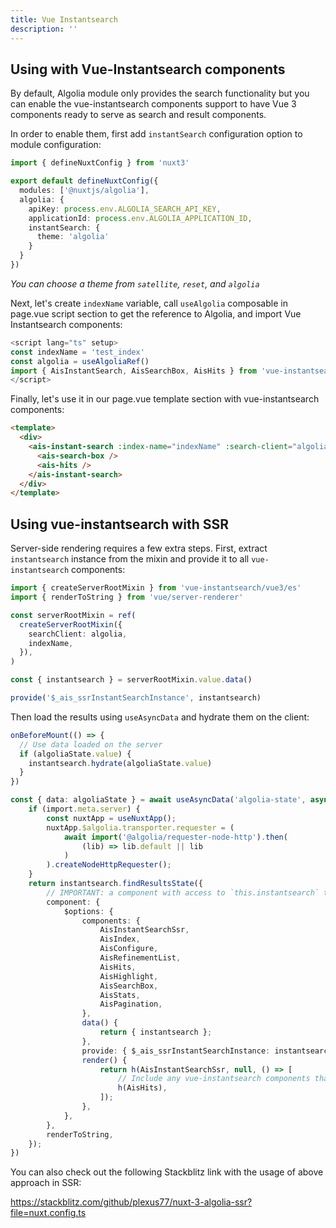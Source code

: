 ```yaml
---
title: Vue Instantsearch
description: ''
---
```


## Using with Vue-Instantsearch components

By default, Algolia module only provides the search functionality but you can enable the vue-instantsearch components support to have Vue 3 components ready to serve as search and result components.

In order to enable them, first add `instantSearch` configuration option to module configuration:

```ts
import { defineNuxtConfig } from 'nuxt3'

export default defineNuxtConfig({
  modules: ['@nuxtjs/algolia'],
  algolia: {
    apiKey: process.env.ALGOLIA_SEARCH_API_KEY,
    applicationId: process.env.ALGOLIA_APPLICATION_ID,
    instantSearch: {
      theme: 'algolia'
    }
  }
})
```

*You can choose a theme from `satellite`, `reset`, and `algolia`*

Next, let's create `indexName` variable, call `useAlgolia` composable in page.vue script section to get the reference to Algolia, and import Vue Instantsearch components:

```ts
<script lang="ts" setup>
const indexName = 'test_index' 
const algolia = useAlgoliaRef()
import { AisInstantSearch, AisSearchBox, AisHits } from 'vue-instantsearch/vue3/es'
</script>
```

Finally, let's use it in our page.vue template section with vue-instantsearch components:

```html
<template>
  <div>
    <ais-instant-search :index-name="indexName" :search-client="algolia">
      <ais-search-box />
      <ais-hits />
    </ais-instant-search>
  </div>
</template>
```

## Using vue-instantsearch with SSR

Server-side rendering requires a few extra steps. First, extract `instantsearch` instance from the mixin and provide it to all `vue-instantsearch` components:

```ts
import { createServerRootMixin } from 'vue-instantsearch/vue3/es'
import { renderToString } from 'vue/server-renderer'

const serverRootMixin = ref(
  createServerRootMixin({
    searchClient: algolia,
    indexName,
  }),
)

const { instantsearch } = serverRootMixin.value.data()

provide('$_ais_ssrInstantSearchInstance', instantsearch)
```

Then load the results using `useAsyncData` and hydrate them on the client:

```ts
onBeforeMount(() => {
  // Use data loaded on the server
  if (algoliaState.value) {
    instantsearch.hydrate(algoliaState.value)
  }
})

const { data: algoliaState } = await useAsyncData('algolia-state', async () => {
    if (import.meta.server) {
        const nuxtApp = useNuxtApp();
        nuxtApp.$algolia.transporter.requester = (
            await import('@algolia/requester-node-http').then(
                (lib) => lib.default || lib
            )
        ).createNodeHttpRequester();
    }
    return instantsearch.findResultsState({
        // IMPORTANT: a component with access to `this.instantsearch` to be used by the createServerRootMixin code
        component: {
            $options: {
                components: {
                    AisInstantSearchSsr,
                    AisIndex,
                    AisConfigure,
                    AisRefinementList,
                    AisHits,
                    AisHighlight,
                    AisSearchBox,
                    AisStats,
                    AisPagination,
                },
                data() {
                    return { instantsearch };
                },
                provide: { $_ais_ssrInstantSearchInstance: instantsearch },
                render() {
                    return h(AisInstantSearchSsr, null, () => [
                        // Include any vue-instantsearch components that you use including each refinement attribute
                        h(AisHits),
                    ]);
                },
            },
        },
        renderToString,
    });
})
```

You can also check out the following Stackblitz link with the usage of above approach in SSR:

https://stackblitz.com/github/plexus77/nuxt-3-algolia-ssr?file=nuxt.config.ts
